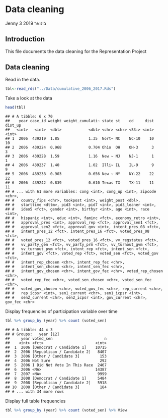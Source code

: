 Data cleaning
================
Jenny
3 בינואר 2019

## Introduction

This file documents the data cleaning for the Representation Project

## Data cleaning

Read in the data.

``` r
tbl<-read_rds("../Data/cumulative_2006_2017.Rds")
```

Take a look at the data

``` r
head(tbl)
```

    ## # A tibble: 6 x 70
    ##    year case_id weight weight_cumulati~ state st    cd     dist dist_up
    ##   <int>   <int>  <dbl>            <dbl> <chr> <chr> <S3:> <int>   <int>
    ## 1  2006  439219  1.85             1.35  Nort~ NC    NC-10    10      10
    ## 2  2006  439224  0.968            0.704 Ohio  OH    OH-3      3       3
    ## 3  2006  439228  1.59             1.16  New ~ NJ    NJ-1      1       1
    ## 4  2006  439237  1.40             1.02  Illi~ IL    IL-9      9       9
    ## 5  2006  439238  0.903            0.656 New ~ NY    NY-22    22      22
    ## 6  2006  439242  0.839            0.610 Texas TX    TX-11    11      11
    ## # ... with 61 more variables: cong <int>, cong_up <int>, zipcode <chr>,
    ## #   county_fips <chr>, tookpost <int>, weight_post <dbl>,
    ## #   starttime <dttm>, pid3 <int>, pid7 <int>, pid3_leaner <int>,
    ## #   ideo5 <fct>, gender <int>, birthyr <int>, age <int>, race <int>,
    ## #   hispanic <int>, educ <int>, faminc <fct>, economy_retro <int>,
    ## #   approval_pres <int>, approval_rep <fct>, approval_sen1 <fct>,
    ## #   approval_sen2 <fct>, approval_gov <int>, intent_pres_08 <fct>,
    ## #   intent_pres_12 <fct>, intent_pres_16 <fct>, voted_pres_08 <fct>,
    ## #   voted_pres_12 <fct>, voted_pres_16 <fct>, vv_regstatus <fct>,
    ## #   vv_party_gen <fct>, vv_party_prm <fct>, vv_turnout_gvm <fct>,
    ## #   vv_turnout_pvm <fct>, intent_rep <fct>, intent_sen <fct>,
    ## #   intent_gov <fct>, voted_rep <fct>, voted_sen <fct>, voted_gov <fct>,
    ## #   intent_rep_chosen <chr>, intent_rep_fec <chr>,
    ## #   intent_sen_chosen <chr>, intent_sen_fec <chr>,
    ## #   intent_gov_chosen <chr>, intent_gov_fec <chr>, voted_rep_chosen <chr>,
    ## #   voted_rep_fec <chr>, voted_sen_chosen <chr>, voted_sen_fec <chr>,
    ## #   voted_gov_chosen <chr>, voted_gov_fec <chr>, rep_current <chr>,
    ## #   rep_icpsr <int>, sen1_current <chr>, sen1_icpsr <int>,
    ## #   sen2_current <chr>, sen2_icpsr <int>, gov_current <chr>, gov_fec <chr>

Display frequencies of participation variable over time

``` r
tbl %>% group_by (year) %>% count (voted_sen) 
```

    ## # A tibble: 44 x 3
    ## # Groups:   year [12]
    ##     year voted_sen                       n
    ##    <int> <fct>                       <int>
    ##  1  2006 [Democrat / Candidate 1]    10715
    ##  2  2006 [Republican / Candidate 2]   8407
    ##  3  2006 [Other / Candidate 3]         153
    ##  4  2006 Not Sure                      292
    ##  5  2006 I Did Not Vote In This Race  2467
    ##  6  2006 <NA>                        14387
    ##  7  2007 <NA>                         9999
    ##  8  2008 [Democrat / Candidate 1]     5484
    ##  9  2008 [Republican / Candidate 2]   5918
    ## 10  2008 [Other / Candidate 3]         184
    ## # ... with 34 more rows

Display full table frequencies

``` r
tbl %>% group_by (year) %>% count (voted_sen) %>% View
```
